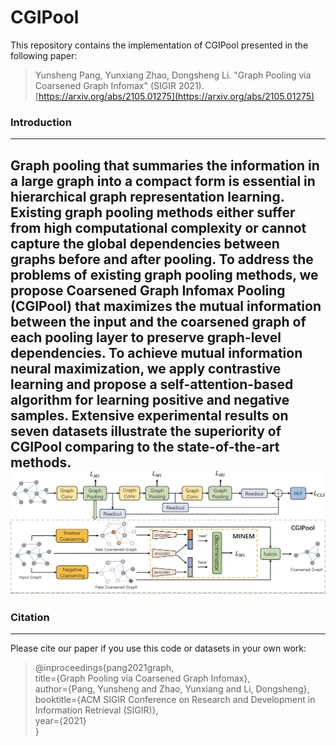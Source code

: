 # CGIPool
This repository contains the implementation of CGIPool presented in the following paper:
>Yunsheng Pang, Yunxiang Zhao, Dongsheng Li. "Graph Pooling via Coarsened Graph Infomax" (SIGIR 2021). [https://arxiv.org/abs/2105.01275](https://arxiv.org/abs/2105.01275)

### Introduction  
---
Graph pooling that summaries the information in a large graph into a compact form is essential in hierarchical graph representation learning. Existing graph pooling methods either suffer from high computational complexity or cannot capture the global dependencies between graphs before and after pooling. To address the problems of existing graph pooling methods, we propose Coarsened Graph Infomax Pooling (CGIPool) that maximizes the mutual information between the input and the coarsened graph of each pooling layer to preserve graph-level dependencies. To achieve mutual information neural maximization, we apply contrastive learning and propose a self-attention-based algorithm for learning positive and negative samples. Extensive experimental results on seven datasets illustrate the superiority of CGIPool comparing to the state-of-the-art methods.
![CGIPool](figures/CGIPool.jpeg)
---
### Citation
---
Please cite our paper if you use this code or datasets in your own work:
>@inproceedings{pang2021graph,  
>  title={Graph Pooling via Coarsened Graph Infomax},  
>  author={Pang, Yunsheng and Zhao, Yunxiang and Li, Dongsheng},  
>  booktitle={ACM SIGIR Conference on Research and Development in Information Retrieval (SIGIR)},  
>  year={2021}  
>}

